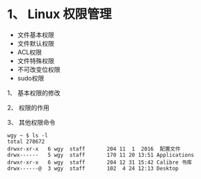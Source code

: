 # 1、 Linux 权限管理

- 文件基本权限
- 文件默认权限
- ACL权限
- 文件特殊权限
- 不可改变位权限
- sudo权限



1、 基本权限的修改

2、 权限的作用

3、 其他权限命令



```
wgy ~ $ ls -l
total 278672
drwxr-xr-x   6 wgy  staff       204 11  1  2016  配置文件
drwx------   5 wgy  staff       170 11 20 13:51 Applications
drwxr-xr-x   6 wgy  staff       204 12 31 15:42 Calibre 书库
drwx------@  3 wgy  staff       102  4 24 12:13 Desktop
```



